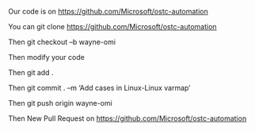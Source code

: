 Our code is on https://github.com/Microsoft/ostc-automation

You  can git clone https://github.com/Microsoft/ostc-automation 

Then git checkout –b wayne-omi

Then modify your code

Then git add .

Then git commit . –m ‘Add cases in Linux-Linux varmap’

Then git push origin wayne-omi

Then New Pull Request on https://github.com/Microsoft/ostc-automation
